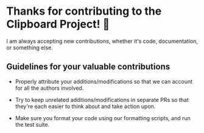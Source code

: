 # Thanks for contributing to the Clipboard Project! 👋

I am always accepting new contributions, whether it's code, documentation, or something else. 

## Guidelines for your valuable contributions

- Properly attribute your additions/modifications so that we can account for all the authors involved.

- Try to keep unrelated additions/modifications in separate PRs so that they're each easier to think about and take action upon.

- Make sure you format your code using our formatting scripts, and run the test suite.
